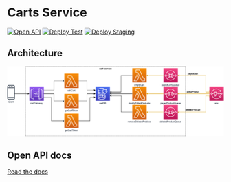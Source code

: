 # Carts Service 
[![Open API](https://github.com/NotOnlyStudents/carts-service/actions/workflows/open-api.yml/badge.svg?branch=main)](https://github.com/NotOnlyStudents/carts-service/actions/workflows/open-api.yml)
[![Deploy Test](https://github.com/NotOnlyStudents/carts-service/actions/workflows/deploy-testing.yml/badge.svg?branch=develop)](https://github.com/NotOnlyStudents/carts-service/actions/workflows/deploy-testing.yml)
[![Deploy Staging](https://github.com/NotOnlyStudents/carts-service/actions/workflows/deploy-staging.yml/badge.svg?branch=main)](https://github.com/NotOnlyStudents/carts-service/actions/workflows/deploy-staging.yml)

## Architecture

<p align="center">
  <img src="docs/images/architecture.png" alt="High-level architecture diagram"/>
</p>

## Open API docs

[Read the docs](docs/openApi.md)
